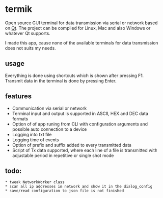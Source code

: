 # termik
Open source GUI terminal for data transmission via serial or network based on [Qt](https://www.qt.io/). The project can be compiled for Linux, Mac and also Windows or whatever Qt supports.

I made this app, cause none of the available terminals for data transmission does not suits my needs.

## usage
Everything is done using shortcuts which is shown after pressing F1.
Transmit data in the terminal is done by pressing Enter.


## features
* Communication via serial or network
* Terminal input and output is supported in ASCII, HEX and DEC data formats
* Option of of app runing from CLI with configuration arguments and possible auto connection to a device
* Logging into txt file
* Logging time of events
* Option of prefix and suffix added to every transmitted data
* Script of Tx data supported, where each line of a file is transmitted with adjustable period in repetitive or single shot mode



## todo:
	* tweak NetworkWorker class
	* scan all ip addresses in network and show it in the dialog_config
	* save/read configuration to json file is not finished
